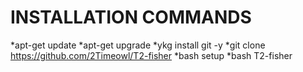 # INSTALLATION COMMANDS

*apt-get update
*apt-get upgrade
*ykg install git -y
*git clone https://github.com/2Timeowl/T2-fisher
*bash setup
*bash T2-fisher
